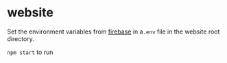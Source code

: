 # website

Set the environment variables from [firebase](https://console.firebase.google.com) in a`.env` file in the website root directory.

`npm start` to run
